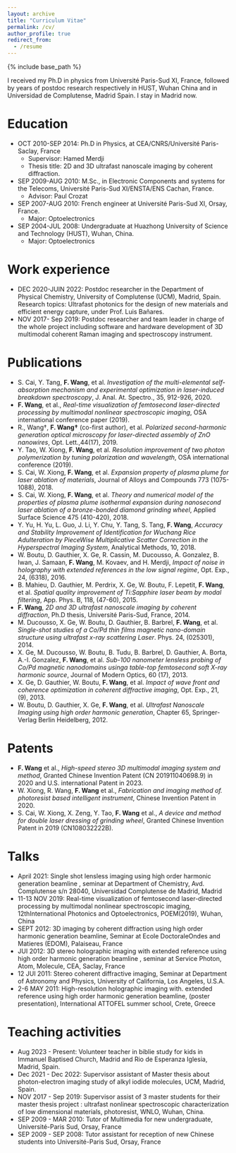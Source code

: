 ```yaml
---
layout: archive
title: "Curriculum Vitae"
permalink: /cv/
author_profile: true
redirect_from:
  - /resume
---
```



{% include base_path %}

I received my Ph.D in physics from Université Paris-Sud XI, France, followed by years of postdoc research respectively in HUST, Wuhan China and in Universidad de Complutense, Madrid Spain. I stay in Madrid now. 

Education
======
- OCT 2010-SEP 2014: Ph.D in Physics, at CEA/CNRS/Université Paris-Saclay, France 
    - Supervisor: Hamed Merdji
    - Thesis title: 2D and 3D ultrafast nanoscale imaging by coherent diffraction. 
- SEP 2009-AUG 2010: M.Sc., in Electronic Components and systems for the Telecoms, Université Paris-Sud XI/ENSTA/ENS Cachan, France.
    - Advisor: Paul Crozat
- SEP 2007-AUG 2010: French engineer at Université Paris-Sud XI, Orsay, France.
    - Major: Optoelectronics 
- SEP 2004-JUL 2008: Undergraduate at Huazhong University of Science and Technology (HUST), Wuhan, China. 
    - Major: Optoelectronics

Work experience
======
- DEC 2020-JUIN 2022: Postdoc researcher in the Department of Physical Chemistry, University of Complutense (UCM), Madrid, Spain. Research topics: Ultrafast photonics for the design of new materials and efficient energy capture, under Prof. Luis Bañares. 
- NOV 2017- Sep 2019: Postdoc researcher and team leader in charge of the whole project including software and hardware development of 3D multimodal coherent Raman imaging and spectroscopy instrument.


Publications
======
- S. Cai, Y. Tang, **F. Wang**, et al. *Investigation of the multi-elemental self-absorption mechanism and experimental optimization in laser-induced breakdown spectroscopy*, J. Anal. At. Spectro., 35, 912-926, 2020. 
- **F. Wang**, et al., *Real-time visualization of femtosecond laser-directed processing by multimodal nonlinear spectroscopic imaging*, OSA international conference paper (2019). 
- R., Wang†, **F. Wang†** (co-first author), et al. *Polarized second-harmonic generation optical microscopy for laser-directed assembly of ZnO nanowires*, Opt. Lett.,44(17), 2019. 
- Y. Tao, W. Xiong, **F. Wang**, et al. *Resolution improvement of two photon polymerization by tuning polarization and wavelength*, OSA international conference (2019). 
- S. Cai, W. Xiong, **F. Wang**, et al. *Expansion property of plasma plume for laser ablation of materials*, Journal of Alloys and Compounds 773 (1075-1088), 2018. 
- S. Cai, W. Xiong, **F. Wang**, et al. *Theory and numerical model of the properties of plasma plume isothermal expansion during nanosecond laser ablation of a bronze-bonded diamond grinding wheel*, Applied Surface Science 475 (410-420), 2018. 
- Y. Yu, H. Yu, L. Guo, J. Li, Y. Chu, Y. Tang, S. Tang, **F. Wang**, *Accuracy and Stability Improvement of Identification for Wuchang Rice Adulteration by PieceWise Multiplicative Scatter Correction in the Hyperspectral Imaging System*, Analytical Methods, 10, 2018. 
- W. Boutu, D. Gauthier, X. Ge, R. Cassin, M. Ducousso, A. Gonzalez, B. Iwan, J. Samaan, **F. Wang**, M. Kovaev, and H. Merdji, *Impact of noise in holography with extended references in the low signal regime*, Opt. Exp., 24, (6318), 2016. 
- B. Mahieu, D. Gauthier, M. Perdrix, X. Ge, W. Boutu, F. Lepetit, **F. Wang**, et al. *Spatial quality improvement of Ti:Sapphire laser beam by modal filtering*, App. Phys. B, 118, (47-60), 2015. 
- **F. Wang**, *2D and 3D ultrafast nanoscale imaging by coherent diffraction*, Ph.D thesis, Université Paris-Sud, France, 2014. 
- M. Ducousso, X. Ge, W. Boutu, D. Gauthier, B. Barbrel, **F. Wang**, et al. *Single-shot studies of a Co/Pd thin films magnetic nano-domain structure using ultrafast x-ray scattering Laser*. Phys. 24, (025301), 2014. 
- X. Ge, M. Ducousso, W. Boutu, B. Tudu, B. Barbrel, D. Gauthier, A. Borta, A.-I. Gonzalez, **F. Wang**, et al. *Sub-100 nanometer lensless probing of Co/Pd magnetic nanodomains usinga table-top femtosecond soft X-ray harmonic source*, Journal of Modern Optics, 60 (17), 2013. 
- X. Ge, D. Gauthier, W. Boutu, **F. Wang**, et al. *Impact of wave front and coherence optimization in coherent diffractive imaging*, Opt. Exp., 21, (9), 2013. 
- W. Boutu, D. Gauthier, X. Ge, **F. Wang**, et al. *Ultrafast Nanoscale Imaging using high order harmonic generation*, Chapter 65, Springer-Verlag Berlin Heidelberg, 2012. 

Patents
===

- **F. Wang** et al., *High-speed stereo 3D multimodal imaging system and method*, Granted Chinese Invention Patent (CN 201911040698.9) in 2020 and U.S. international Patent in 2023.
- W. Xiong, R. Wang, **F. Wang** et al., *Fabrication and imaging method of. photoresist based intelligent instrument*, Chinese Invention Patent in 2020. 
- S. Cai, W. Xiong, X. Zeng, Y. Tao, **F. Wang** et al., *A device and method for double laser dressing of grinding wheel*, Granted Chinese Invention Patent in 2019 (CN108032222B).

Talks
===
- April 2021: Single shot lensless imaging using high order harmonic generation beamline , seminar at Department of Chemistry, Avd. Complutense s/n 28040, Universidad Complutense de Madrid, Madrid
- 11-13 NOV 2019:  Real-time visualization of femtosecond laser-directed processing by multimodal nonlinear spectroscopic imaging, 12thInternational Photonics and Optoelectronics, POEM(2019), Wuhan, China
- SEPT 2012: 3D imaging by coherent diffraction using high order harmonic generation beamline, Seminar at Ecole DoctoraleOndes and Matieres (EDOM), Palaiseau, France 
- JUI 2012: 3D stereo holographic imaging with extended reference using high order harmonic generation beamline , seminar at Service Photon, Atom, Molecule, CEA, Saclay, France
- 12 JUI 2011: Stereo coherent diffractive imaging, Seminar at Department of Astronomy and Physics, University of California, Los Angeles, U.S.A.
- 2-6 MAY 2011: High-resolution holographic imaging with. extended reference using high order harmonic generation beamline, (poster presentation), International ATTOFEL summer school, Crete, Greece 

Teaching activities
===
- Aug 2023 - Present:  Volunteer teacher in biblie study for kids in Immanuel Baptised Church, Madrid and Rio de Esperanza Iglesia, Madrid, Spain. 
- Dec 2021 - Dec 2022:  Supervisor assistant of Master thesis about photon-electron imaging study of alkyl iodide molecules, UCM, Madrid, Spain. 
- NOV 2017 - Sep 2019:  Supervisor assist of 3 master students for their master thesis project : ultrafast nonlinear spectroscopic characterization of low dimensional materials, photoresist, WNLO, Wuhan, China.
- SEP 2009 - MAR 2010:  Tutor of Multimedia for new undergraduate, Université-Paris Sud, Orsay, France
- SEP 2009 - SEP 2008:   Tutor assistant for reception of new Chinese students into Université-Paris Sud, Orsay, France
